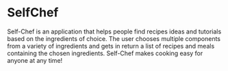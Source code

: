 # SelfChef
Self-Chef is an application that helps people find recipes ideas and tutorials based on the ingredients of choice. The user chooses multiple components from a variety of ingredients and gets in return a list of recipes and meals containing the chosen ingredients. Self-Chef makes cooking easy for anyone at any time!
